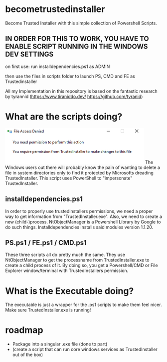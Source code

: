 # becometrustedinstaller

Become Trusted Installer 
with this simple collection of Powershell Scripts.


## IN ORDER FOR THIS TO WORK, YOU HAVE TO ENABLE SCRIPT RUNNING IN THE WINDOWS DEV SETTINGS

on first use: run installdependencies.ps1 as ADMIN

then use the files in scripts folder to launch PS, CMD and FE as Trustedinstaller



All my Implementation in this repository is based on the fantastic research by tyrannid (https://www.tiraniddo.dev/  https://github.com/tyranid)



# What are the scripts doing?
![alt text](https://github.com/realdcre/becometrustedinstaller/blob/main/documentation/trustedinstaller1.png)
The Windows users out there will probably know the pain of wanting to delete a file in system directories only to find it protected by Microsofts dreading TrustedInstaller.
This script uses PowerShell to "impersonate" TrustedInstaller. 

## installdependencies.ps1
In order to properly use trustedinstallers permissions, we need a proper way to get information from "TrustedInstaller.exe". Also, we need to create a new (child-)process. NtObjectManager is a Powershell Library by Google to do such things. Installdependencies installs said modules version 1.1.20.

## PS.ps1 / FE.ps1 / CMD.ps1
These three scripts all do pretty much the same. 
They use NtObjectManager to get the processname from TrustedInstaller.exe to create a child process of it. By doing so, you get a Powershell/CMD or File Explorer window/terminal with TrustedInstallers permission. 

# What is the Executable doing?
The executable is just a wrapper for the .ps1 scripts to make them feel nicer. Make sure TrustedInstaller.exe is running!

# roadmap
- Package into a singular .exe file (done to part)
- (create a script that can run core windows services as TrustedInstaller out of the box) 

